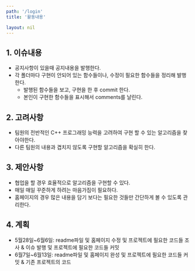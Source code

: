 ```yaml
---
path: '/login'
title: '활동내용'

layout: nil
---
```


## 1. 이슈내용
* 공지사항이 있을때 공지내용을 발행한다.
* 각 폴더마다 구현이 안되어 있는 함수들이나, 수정이 필요한 함수들을 정리해 발행한다.
  + 발행된 함수들을 보고, 구현을 한 후 commit 한다.
  - 본인이 구현한 함수들을 표시해서 comments를 날린다.

## 2. 고려사항
- 팀원의 전반적인 C++ 프로그래밍 능력을 고려하여 구현 할 수 있는 알고리즘을 찾아야한다.
- 다른 팀원의 내용과 겹치지 않도록 구현할 알고리즘을 확실히 한다.

## 3. 제안사항
- 협업을 할 경우 효율적으로 알고리즘을 구현할 수 있다.
- 매일 매일 꾸준하게 하려는 마음가짐이 필요하다.
- 홈페이지의 경우 많은 내용을 담기 보다는 필요한 것들만 간단하게 볼 수 있도록 관리한다.

## 4. 계획
- 5월28일~6월6일: readme파일 및 홈페이지 수정 및 프로젝트에 필요한 코드들 조사 & 이슈 발행 및 프로젝트에 필요한 코드들 커밋
- 6월7일~6월13일: readme파일 및 홈페이지 완성 및 프로젝트에 필요한 코드들 커밋 & 기존 프로젝트의 코드 
